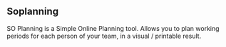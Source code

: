 ## Soplanning

SO Planning is a Simple Online Planning tool. Allows you to plan working periods for each person of your team, in a visual / printable result.